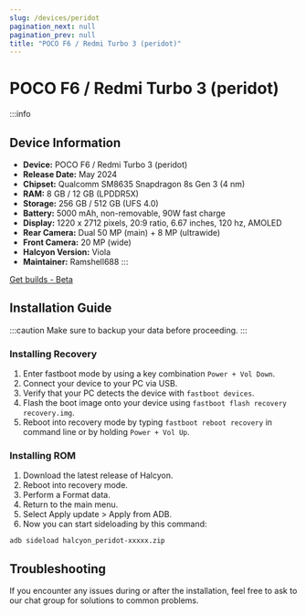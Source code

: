 ```yaml
---
slug: /devices/peridot
pagination_next: null
pagination_prev: null
title: "POCO F6 / Redmi Turbo 3 (peridot)"
---
```


# POCO F6 / Redmi Turbo 3 (peridot)
:::info
## Device Information

- **Device:** POCO F6 / Redmi Turbo 3 (peridot)
- **Release Date:** May 2024
- **Chipset:** 	Qualcomm SM8635 Snapdragon 8s Gen 3 (4 nm)
- **RAM:** 8 GB / 12 GB (LPDDR5X)
- **Storage:** 256 GB / 512 GB (UFS 4.0)
- **Battery:** 5000 mAh, non-removable, 90W fast charge
- **Display:** 1220 x 2712 pixels, 20:9 ratio, 6.67 inches, 120 hz, AMOLED
- **Rear Camera:** Dual 50 MP (main) + 8 MP (ultrawide)
- **Front Camera:** 20 MP (wide)
- **Halcyon Version:** Viola
- **Maintainer:** Ramshell688
:::

<a href="https://www.pling.com/p/1685941/" class="button button--primary">Get builds - Beta</a>

## Installation Guide
:::caution
Make sure to backup your data before proceeding.
:::

### Installing Recovery
1. Enter fastboot mode by using a key combination `Power + Vol Down`.
2. Connect your device to your PC via USB.
3. Verify that your PC detects the device with `fastboot devices`.
4. Flash the boot image onto your device using `fastboot flash recovery recovery.img`.
5. Reboot into recovery mode by typing `fastboot reboot recovery` in command line or by holding `Power + Vol Up`.

### Installing ROM
1. Download the latest release of Halcyon.
2. Reboot into recovery mode.
3. Perform a Format data.
4. Return to the main menu.
5. Select Apply update > Apply from ADB.
6. Now you can start sideloading by this command:
```
adb sideload halcyon_peridot-xxxxx.zip
```

## Troubleshooting

If you encounter any issues during or after the installation, feel free to ask to our chat group for solutions to common problems.
